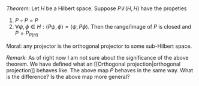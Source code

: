 *Theorem:* Let $H$ be a Hilbert space. Suppose  $P\mathcal{L}(H,H)$ have the propeties
1. $P\circ P = P$
2. $\forall \psi,\phi \in H: \langle P\psi,\phi\rangle = \langle \psi,P\phi\rangle$.
Then the range/image of $P$ is closed and $P = P_{P(H)}$

Moral: any projector is the orthogonal projector to some sub-Hilbert space.


*Remark:* As of right now I am not sure about the significance of the above theorem. We have defined what an [[Orthogonal projection|orthogonal projection]] behaves like. The above map $P$ behaves in the same way. What is the difference? Is the above map more general?